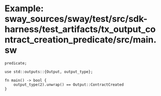 # Example: sway_sources/sway/test/src/sdk-harness/test_artifacts/tx_output_contract_creation_predicate/src/main.sw

```sway
predicate;

use std::outputs::{Output, output_type};

fn main() -> bool {
    output_type(2).unwrap() == Output::ContractCreated
}

```
